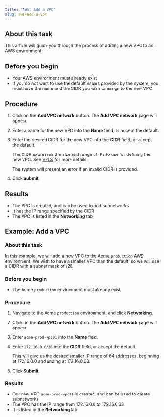 ```yaml
---
title: "AWS: Add a VPC"
slug: aws-add-a-vpc
---
```



## About this task

This article will guide you through the process of adding a new VPC to an AWS environment.

## Before you begin

-   Your AWS environment must already exist
-   If you do not want to use the default values provided by the system, you must have the name and the CIDR you wish to assign to the new VPC

## Procedure

1.  Click on the **Add VPC network** button. The **Add VPC network** page will appear.

2.  Enter a name for the new VPC into the **Name** field, or accept the default.

3.  Enter the desired CIDR for the new VPC into the **CIDR** field, or accept the default.

    The CIDR expresses the size and range of IPs to use for defining the new VPC. See [VPCs](aws-vpcs.md) for more details.

    The system will present an error if an invalid CIDR is provided.

4.  Click **Submit**.


## Results

-   The VPC is created, and can be used to add subnetworks
-   It has the IP range specified by the CIDR
-   The VPC is listed in the **Networking** tab

## Example: Add a VPC

### About this task

In this example, we will add a new VPC to the Acme `production` AWS environment. We wish to have a smaller VPC than the default, so we will use a CIDR with a subnet mask of /26.

### Before you begin

-   The Acme `production` environment must already exist

### Procedure

1.  Navigate to the Acme `production` environment, and click **Networking**.

2.  Click on the **Add VPC network** button. The **Add VPC network** page will appear.

3.  Enter `acme-prod-vpc01` into the **Name** field.

4.  Enter `172.16.0.0/26` into the **CIDR** field, or accept the default.

    This will give us the desired smaller IP range of 64 addresses, beginning at 172.16.0.0 and ending at 172.16.0.63.

5.  Click **Submit**.


### Results

-   Our new VPC `acme-prod-vpc01` is created, and can be used to create subnetworks
-   The VPC has the IP range from 172.16.0.0 to 172.16.0.63
-   It is listed in the **Networking** tab

